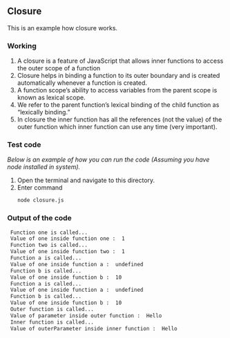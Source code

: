 ## Closure

This is an example how closure works.

### Working

1. A closure is a feature of JavaScript that allows inner functions to access the outer scope of a function 
2. Closure helps in binding a function to its outer boundary and is created automatically whenever a function is created.
3. A function scope’s ability to access variables from the parent scope is known as lexical scope. 
4. We refer to the parent function’s lexical binding of the child function as “lexically binding.”
5. In closure the inner function has all the references (not the value) of the outer function which inner function can use any time (very important). 

### Test code

_Below is an example of how you can run the code (Assuming you have node installed in system)._

1. Open the terminal and navigate to this directory.
2. Enter command
   ```sh
   node closure.js
   ```
### Output of the code

   ```sh
    Function one is called...
    Value of one inside function one :  1
    Function two is called...
    Value of one inside function two :  1
    Function a is called...
    Value of one inside function a :  undefined
    Function b is called...
    Value of one inside function b :  10
    Function a is called...
    Value of one inside function a :  undefined
    Function b is called...
    Value of one inside function b :  10
    Outer function is called...
    Value of parameter inside outer function :  Hello
    Inner function is called...
    Value of outerParameter inside inner function :  Hello
   ```
